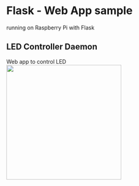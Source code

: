 # Flask - Web App sample

running on Raspberry Pi with Flask <br/>

## LED Controller Daemon
Web app to control LED <br/>
<img src="https://github.com/FabLabKannai/RaspiStudy/blob/master/5_web/docs/46_deamon.png" width="300" /> <br/>
